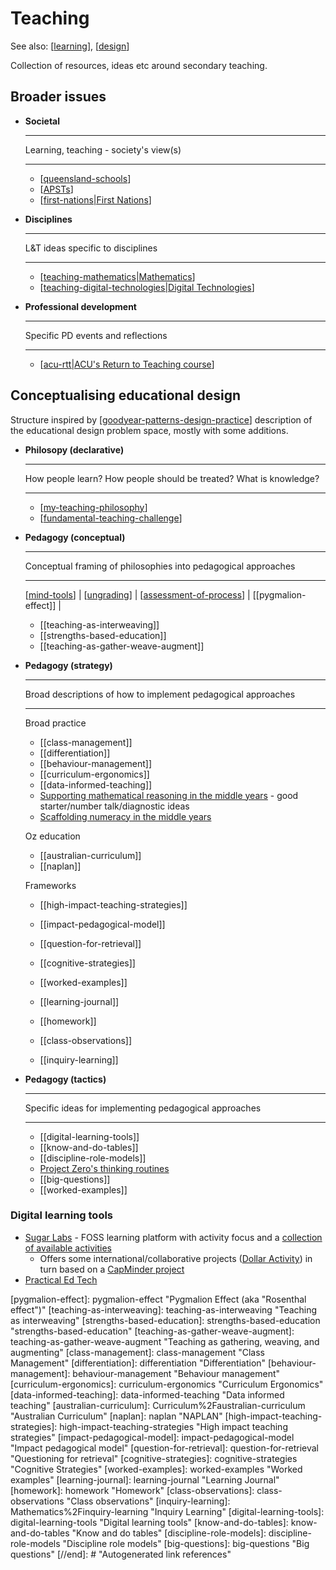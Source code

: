 # Teaching 

See also: [[learning]], [[design]]

Collection of resources, ideas etc around secondary teaching.

## Broader issues

<div class="grid cards" markdown>

- __Societal__

    ---

    Learning, teaching - society's view(s)

    ---

    - [[queensland-schools]]
    - [[APSTs]]
    - [[first-nations|First Nations]]

- __Disciplines__

    ---

    L&T ideas specific to disciplines

    ---

    - [[teaching-mathematics|Mathematics]]
    - [[teaching-digital-technologies|Digital Technologies]]

- __Professional development__

    ---

    Specific PD events and reflections

    ---

    - [[acu-rtt|ACU's Return to Teaching course]]

</div>

## Conceptualising educational design

Structure inspired by [[goodyear-patterns-design-practice]] description of the educational design problem space, mostly with some additions.

<div class="grid cards" markdown>

- __Philosopy (declarative)__

    ---

    How people learn? How people should be treated? What is knowledge?

    ---

    - [[my-teaching-philosophy]]
    - [[fundamental-teaching-challenge]]

- __Pedagogy (conceptual)__

    ---

    Conceptual framing of philosophies into pedagogical approaches

    ---

    [[mind-tools]] | [[ungrading]] | [[assessment-of-process]] | [[pygmalion-effect]] |

    - [[teaching-as-interweaving]]
    - [[strengths-based-education]]
    - [[teaching-as-gather-weave-augment]]

- __Pedagogy (strategy)__

    ---

    Broad descriptions of how to implement pedagogical approaches

    ---

    Broad practice

    - [[class-management]]
    - [[differentiation]]
    - [[behaviour-management]]
    - [[curriculum-ergonomics]]
    - [[data-informed-teaching]]
    - [Supporting mathematical reasoning in the middle years](http://www.mathseducation.org.au/online-resources/introducing-the-rmfii-resources/) - good starter/number talk/diagnostic ideas
    - [Scaffolding numeracy in the middle years](https://www.education.vic.gov.au/school/teachers/teachingresources/discipline/maths/assessment/Pages/scaffoldnum.aspx)

    Oz education

    - [[australian-curriculum]]
    - [[naplan]]

    Frameworks

    - [[high-impact-teaching-strategies]]
    - [[impact-pedagogical-model]]

    - [[question-for-retrieval]]
    - [[cognitive-strategies]]
    - [[worked-examples]]
    - [[learning-journal]]
    - [[homework]]
    - [[class-observations]]
    - [[inquiry-learning]]

- __Pedagogy (tactics)__

    ---

    Specific ideas for implementing pedagogical approaches

    ---

    - [[digital-learning-tools]]
    - [[know-and-do-tables]]
    - [[discipline-role-models]]
    - [Project Zero's thinking routines](https://pz.harvard.edu/thinking-routines)
    - [[big-questions]]
    - [[worked-examples]]


</div>

### Digital learning tools

- [Sugar Labs](https://www.sugarlabs.org/) - FOSS learning platform with activity focus and a [collection of available activities](https://activities.sugarlabs.org/en-US/sugar/) 
  - Offers some international/collaborative projects ([Dollar Activity](https://try.sugarizer.org/activities/DollarStreet.activity/index.html?aid=a342be3c-6eaa-4466-90ea-5cfea5005503&a=org.olpcfrance.DollarStreet&n=Dollar%20Street)) in turn based on a [CapMinder project](https://www.gapminder.org/dollar-street)
- [Practical Ed Tech](https://practicaledtech.com/)


[//begin]: # "Autogenerated link references for markdown compatibility"
[learning]: ..%2FLearning%2Flearning "Learning"
[design]: ..%2FDesign%2Fdesign "Design"
[queensland-schools]: Digital_Technologies%2Fqueensland-schools "Queensland Schools"
[APSTs]: apsts "Australian Professional Standards for Teachers"
[first-nations|First Nations]: first-nations "First Nations"
[teaching-mathematics|Mathematics]: Mathematics%2Fteaching-mathematics "Teaching Mathematics"
[teaching-digital-technologies|Digital Technologies]: Digital_Technologies%2Fteaching-digital-technologies "Teaching Digital Technologies"
[acu-rtt|ACU's Return to Teaching course]: RTT%2Facu-rtt "ACU's Return to Teaching course"
[goodyear-patterns-design-practice]: ..%2FPaper-Summaries%2Fgoodyear-patterns-design-practice "Patterns, pattern languages and design practice"
[my-teaching-philosophy]: my-teaching-philosophy "My Teaching Philosophy"
[fundamental-teaching-challenge]: fundamental-teaching-challenge "The fundamental challenge to teaching"
[mind-tools]: mind-tools "Mind Tools (and Mindstorms)"
[ungrading]: ungrading "Ungrading"
[assessment-of-process]: Assessment%2Fassessment-of-process "Assessment of process"
[pygmalion-effect]: pygmalion-effect "Pygmalion Effect (aka "Rosenthal effect")"
[teaching-as-interweaving]: teaching-as-interweaving "Teaching as interweaving"
[strengths-based-education]: strengths-based-education "strengths-based-education"
[teaching-as-gather-weave-augment]: teaching-as-gather-weave-augment "Teaching as gathering, weaving, and augmenting"
[class-management]: class-management "Class Management"
[differentiation]: differentiation "Differentiation"
[behaviour-management]: behaviour-management "Behaviour management"
[curriculum-ergonomics]: curriculum-ergonomics "Curriculum Ergonomics"
[data-informed-teaching]: data-informed-teaching "Data informed teaching"
[australian-curriculum]: Curriculum%2Faustralian-curriculum "Australian Curriculum"
[naplan]: naplan "NAPLAN"
[high-impact-teaching-strategies]: high-impact-teaching-strategies "High impact teaching strategies"
[impact-pedagogical-model]: impact-pedagogical-model "Impact pedagogical model"
[question-for-retrieval]: question-for-retrieval "Questioning for retrieval"
[cognitive-strategies]: cognitive-strategies "Cognitive Strategies"
[worked-examples]: worked-examples "Worked examples"
[learning-journal]: learning-journal "Learning Journal"
[homework]: homework "Homework"
[class-observations]: class-observations "Class observations"
[inquiry-learning]: Mathematics%2Finquiry-learning "Inquiry Learning"
[digital-learning-tools]: digital-learning-tools "Digital learning tools"
[know-and-do-tables]: know-and-do-tables "Know and do tables"
[discipline-role-models]: discipline-role-models "Discipline role models"
[big-questions]: big-questions "Big questions"
[//end]: # "Autogenerated link references"